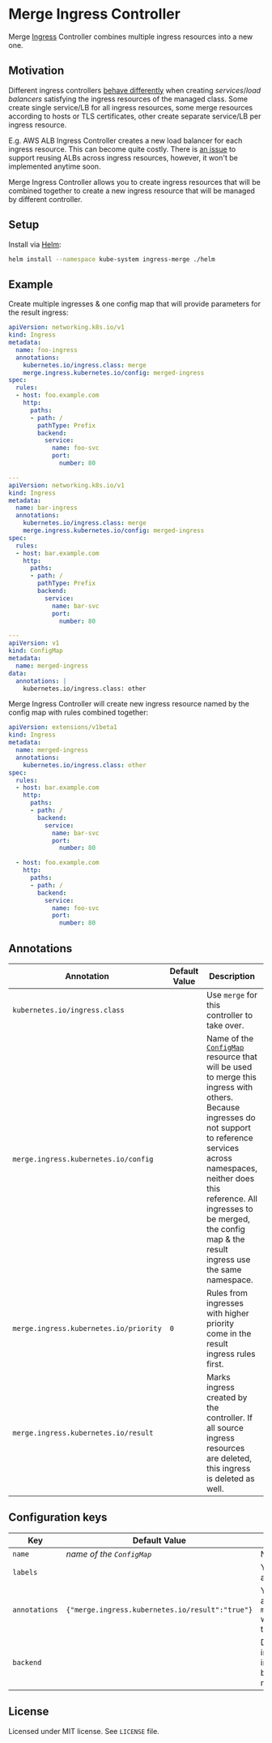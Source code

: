 # Merge Ingress Controller

Merge [Ingress](https://kubernetes.io/docs/concepts/services-networking/ingress/) Controller combines multiple ingress 
resources into a new one.

## Motivation

Different ingress controllers [behave differently](https://github.com/kubernetes/ingress-nginx/issues/1539#issue-266008311) 
when creating _services_/_load balancers_ satisfying the ingress resources of the managed class. Some create single service/LB 
for all ingress resources, some merge resources according to hosts or TLS certificates, other create separate service/LB 
per ingress resource.

E.g. AWS ALB Ingress Controller creates a new load balancer for each ingress resource. This can become quite costly. 
There is [an issue](https://github.com/kubernetes-sigs/aws-alb-ingress-controller/issues/298) to support reusing ALBs 
across ingress resources, however, it won't be implemented anytime soon.

Merge Ingress Controller allows you to create ingress resources that will be combined together to create a new ingress
resource that will be managed by different controller.

## Setup

Install via [Helm](https://www.helm.sh/):

```sh
helm install --namespace kube-system ingress-merge ./helm
```

## Example

Create multiple ingresses & one config map that will provide parameters for the result ingress:

```yaml
apiVersion: networking.k8s.io/v1
kind: Ingress
metadata:
  name: foo-ingress
  annotations:
    kubernetes.io/ingress.class: merge
    merge.ingress.kubernetes.io/config: merged-ingress
spec:
  rules:
  - host: foo.example.com
    http:
      paths:
      - path: /
        pathType: Prefix
        backend:
          service:
            name: foo-svc
            port: 
              number: 80

---
apiVersion: networking.k8s.io/v1
kind: Ingress
metadata:
  name: bar-ingress
  annotations:
    kubernetes.io/ingress.class: merge
    merge.ingress.kubernetes.io/config: merged-ingress
spec:
  rules:
  - host: bar.example.com
    http:
      paths:
      - path: /
        pathType: Prefix
        backend:
          service:
            name: bar-svc
            port: 
              number: 80

---
apiVersion: v1
kind: ConfigMap
metadata:
  name: merged-ingress
data:
  annotations: |
    kubernetes.io/ingress.class: other
```

Merge Ingress Controller will create new ingress resource named by the config map with rules combined together:

```yaml
apiVersion: extensions/v1beta1
kind: Ingress
metadata:
  name: merged-ingress
  annotations:
    kubernetes.io/ingress.class: other
spec:
  rules:
  - host: bar.example.com
    http:
      paths:
      - path: /
        backend:
          service:
            name: bar-svc
            port:
              number: 80

  - host: foo.example.com
    http:
      paths:
      - path: /
        backend:
          service:
            name: foo-svc
            port:
              number: 80
```

## Annotations

| Annotation | Default Value | Description | Example |
|------------|---------------|-------------|---------|
| `kubernetes.io/ingress.class` | | Use `merge` for this controller to take over. | `kubernetes.io/ingress.class: merge` | 
| `merge.ingress.kubernetes.io/config` | | Name of the [`ConfigMap`](https://kubernetes.io/docs/tutorials/configuration/) resource that will be used to merge this ingress with others. Because ingresses do not support to reference services across namespaces, neither does this reference. All ingresses to be merged, the config map & the result ingress use the same namespace. | `merge.ingress.kubernetes.io/config: merged-ingress` | 
| `merge.ingress.kubernetes.io/priority` | `0` | Rules from ingresses with higher priority come in the result ingress rules first. | `merge.ingress.kubernetes.io/priority: 10` |
| `merge.ingress.kubernetes.io/result` | | Marks ingress created by the controller. If all source ingress resources are deleted, this ingress is deleted as well. | `merge.ingress.kubernetes.io/result: "true"` |

## Configuration keys

| Key | Default Value | Description | Example |
|-----|---------------|-------------|---------|
| `name` | _name of the `ConfigMap`_ | Name of the result ingress resource. | `name: my-merged-ingress` |
| `labels` | | YAML/JSON-serialized labels to be applied to the result ingress. | `labels: '{"app": "loadbalancer", "env": "prod"}'` |
| `annotations` | `{"merge.ingress.kubernetes.io/result":"true"}` | YAML/JSON-serialized labels to be applied to the result ingress. `merge.ingress.kubernetes.io/result` with value `true` will be always added to the annotations. | `annotations: '{"kubernetes.io/ingress.class": "alb"}` |
| `backend` | | Default backend for the result ingress (`spec.backend`). Source ingresses **must not** specify default backend (such ingresses won't be merged). | `backend: '{"serviceName": "default-backend-svc", "servicePort": 80}` |

## License

Licensed under MIT license. See `LICENSE` file.
